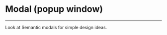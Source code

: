 <script lang="ts">

</script>

# Modal (popup window)

---

Look at Semantic modals for simple design ideas.
